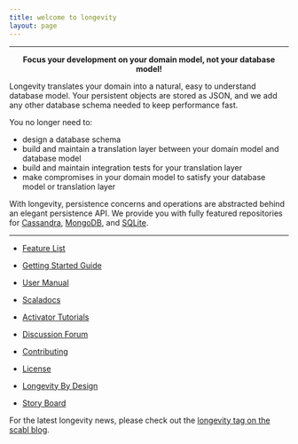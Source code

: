 ```yaml
---
title: welcome to longevity
layout: page
---
```


---
<p style="text-align: center;"><b>
  Focus your development on your domain model, not your database model!
</b></p>

Longevity translates your domain into a natural, easy to understand
database model. Your persistent objects are stored as JSON, and we add
any other database schema needed to keep performance fast.

You no longer need to:

  - design a database schema
  - build and maintain a translation layer between your domain model and
    database model
  - build and maintain integration tests for your translation layer
  - make compromises in your domain model to satisfy your database model
    or translation layer

With longevity, persistence concerns and operations are abstracted
behind an elegant persistence API. We provide you with fully featured
repositories for [Cassandra](http://cassandra.apache.org/),
[MongoDB](https://www.mongodb.org/), and
[SQLite](https://sqlite.org/).

---

- [Feature List](feature-list.html)
- [Getting Started Guide](getting-started)
- [User Manual](manual)
- [Scaladocs](scaladocs)
- [Activator Tutorials](activator.html)

- [Discussion Forum](https://groups.google.com/forum/#!forum/longevity-users)
- [Contributing](contributing.html)
- [License](license.html)
- [Longevity By Design](by-design.html)
- [Story Board](https://www.pivotaltracker.com/n/projects/1231978)

For the latest longevity news, please check out the [longevity tag on
the scabl blog](http://scabl.blogspot.com/search/label/longevity).
